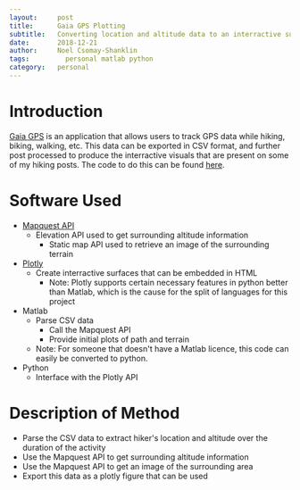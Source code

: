 ```yaml
---
layout:     post
title:      Gaia GPS Plotting
subtitle:   Converting location and altitude data to an interractive surface
date:       2018-12-21 
author:     Noel Csomay-Shanklin
tags: 		  personal matlab python 
category:   personal
---
```

# Introduction
[Gaia GPS](https://www.gaiagps.com/map/) is an application that allows users to track GPS data while hiking, biking, walking, etc. This data can be exported in CSV format, and further post processed to produce the interractive visuals that are present on some of my hiking posts. The code to do this can be found [here](https://github.com/noelc-s/GaiaMapping).

# Software Used
* [Mapquest API](https://developer.mapquest.com/documentation/)
  * Elevation API used to get surrounding altitude information
	* Static map API used to retrieve an image of the surrounding terrain
* [Plotly](https://plot.ly/)
  * Create interractive surfaces that can be embedded in HTML
	* Note: Plotly supports certain necessary features in python better than Matlab, which is the cause for the split of languages for this project
* Matlab
  * Parse CSV data
	* Call the Mapquest API
	* Provide initial plots of path and terrain
  * Note: For someone that doesn't have a Matlab licence, this code can easily be converted to python.
* Python
  * Interface with the Plotly API

# Description of Method
* Parse the CSV data to extract hiker's location and altitude over the duration of the activity
* Use the Mapquest API to get surrounding altitude information
* Use the Mapquest API to get an image of the surrounding area
* Export this data as a plotly figure that can be used 

